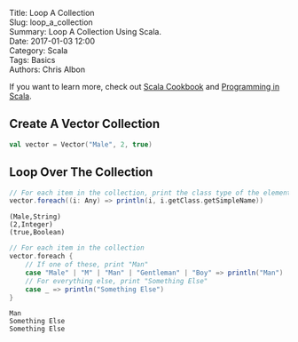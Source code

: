 Title: Loop A Collection   
Slug: loop_a_collection       
Summary: Loop A Collection Using Scala.  
Date: 2017-01-03 12:00  
Category: Scala  
Tags: Basics  
Authors: Chris Albon

If you want to learn more, check out [Scala Cookbook](http://amzn.to/2lxbrxN) and [Programming in Scala](http://amzn.to/2lEtsLt).

## Create A Vector Collection


```scala
val vector = Vector("Male", 2, true)
```

## Loop Over The Collection


```scala
// For each item in the collection, print the class type of the element
vector.foreach((i: Any) => println(i, i.getClass.getSimpleName))
```

    (Male,String)
    (2,Integer)
    (true,Boolean)



```scala
// For each item in the collection
vector.foreach {
    // If one of these, print "Man"
    case "Male" | "M" | "Man" | "Gentleman" | "Boy" => println("Man")
    // For everything else, print "Something Else"
    case _ => println("Something Else")
}
```

    Man
    Something Else
    Something Else
